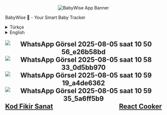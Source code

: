 <div align="center">
<img src="https://placehold.co/600x300/e5d4f1/333333?text=BabyWise" alt="BabyWise App Banner"/>

</div>

BabyWise 👶 - Your Smart Baby Tracker
<details>
<summary>Türkçe</summary>

BabyWise, ebeveynlerin bebeklerinin gelişimini, rutinlerini ve sağlık aşamalarını takip etmelerine yardımcı olmak için tasarlanmış modern, çapraz platform bir mobil uygulamadır. React Native ile geliştirilen ve Firebase ile desteklenen bu uygulama, yeni ebeveynler için sorunsuz ve sezgisel bir deneyim sunmayı hedeflemektedir.

Bu proje, Kod Fikir Sanat ekibi tarafından geliştirilmektedir.

✨ Özellikler
📈 Gelişim Takibi: Boy ve kilo gibi temel büyüme metriklerini kaydedin ve görselleştirin.

ρου Rutin Takibi: Uyku düzenleri, beslenme programları ve bez değiştirme gibi günlük aktiviteleri kolayca kaydedin.

🤖 Yapay Zeka Uzmanı: Bebek gelişimi hakkında sorular sormak için entegre bir sohbet arayüzü sunar; bu arayüz, bağlamsal yanıtlar için takip edilen verileri opsiyonel olarak kullanabilir.

📚 Rehberler: Çocuk gelişimi aşamaları üzerine derlenmiş makale ve rehberlerden oluşan bir kütüphane.

👤 Kullanıcı ve Bebek Profilleri: Kullanıcı ve bebek bilgilerini tek bir yerden yönetin.

🔔 Bildirim Sistemi: Önemli olaylar (aşı tarihleri gibi) için hatırlatıcılar kurun.

🛠️ Teknoloji Yığını
Bu proje, modern, kararlı ve ölçeklenebilir bir teknoloji yığını ile inşa edilmiştir.

Ana Çerçeve: React Native

Dil: TypeScript

Navigasyon: React Navigation

Backend ve Veritabanı: Firebase (Kimlik Doğrulama, Firestore, vb.)

Durum Yönetimi: React Context API / Zustand

API İstekleri: Axios

🚀 Getting Started
Projenin yerel bir kopyasını edinmek ve çalıştırmak için aşağıdaki adımları izleyin.

Ön Koşullar
Node.js (>=18)

NPM veya Yarn

Bir emülatör/simülatörde çalıştırmak için Android Studio veya Xcode.

Düzgün yapılandırılmış bir React Native geliştirme ortamı.

Kurulum
Depoyu klonlayın

git clone [YOUR_REPOSITORY_LINK_HERE]


Proje dizinine gidin

cd BabyTrackerApp 


NPM paketlerini kurun

npm install


Uygulamayı Çalıştırma
Metro sunucusunu başlatın

npx react-native start


Android veya iOS'ta çalıştırın (ayrı bir terminalde)

# For Android
npx react-native run-android

# For iOS
npx react-native run-ios


🤝 Katkıda Bulunma
Bu proje işbirliğine açık bir çalışmadır. İnsanlardan veya yapay zeka asistanlarından gelen tüm katkılar, proje kılavuzlarımızda tanımlanan standartlara uymalıdır.

Yapay Zeka İşbirliği Kılavuzu: Herhangi bir değişiklik yapmadan önce, kodlama, yorum ekleme ve loglama standartları için lütfen /AIPrompts dizinindeki dosyalara bakın.

👥 Ekip
React Native Geliştirme: [Senin Adın/GitHub Kullanıcı Adın]

UI/UX ve Tasarım: [Tasarımcı Arkadaşının Adı]

Backend (Firebase): [Your Backend Developer's Name]

</details>

<details>
<summary>English</summary>

BabyWise is a modern, cross-platform mobile application designed to help parents track their baby's development, routines, and health milestones. Built with React Native and powered by Firebase, this app aims to provide a seamless and intuitive experience for new parents.

This project is developed by the team at Kod Fikir Sanat.

✨ Features
📈 Development Tracking: Log and visualize key growth metrics like height and weight.

ρου Routines Monitoring: Easily record daily activities such as sleep patterns, feeding schedules, and diaper changes.

🤖 AI Expert: An integrated chat interface to ask questions about baby development, optionally using the tracked data for contextual answers.

📚 Expert Guides: A curated library of articles and guides on child development milestones.

👤 User & Baby Profiles: Manage user and baby information in one place.

🔔 Notification System: Set reminders for important events like vaccination dates.

🛠️ Tech Stack
This project is built with a modern, stable, and scalable technology stack.

Core Framework: React Native

Language: TypeScript

Navigation: React Navigation

Backend & Database: Firebase (Authentication, Firestore, etc.)

State Management: React Context API / Zustand

API Requests: Axios

🚀 Getting Started
To get a local copy up and running, follow these simple steps.

Prerequisites
Node.js (>=18)

NPM or Yarn

Android Studio or Xcode for running on an emulator/simulator.

A properly configured React Native development environment.

Installation
Clone the repo

git clone [YOUR_REPOSITORY_LINK_HERE]


Navigate to the project directory

cd BabyTrackerApp 


Install NPM packages

npm install


Running the Application
Start the Metro server

npx react-native start


Run on Android or iOS (in a separate terminal)

# For Android
npx react-native run-android

# For iOS
npx react-native run-ios


🤝 Contributing
This project is a collaborative effort. All contributions, whether from humans or AI assistants, must adhere to the standards defined in our project guides.

AI Collaboration Guide: Please refer to the files in the /AIPrompts directory for detailed standards on coding, commenting, and logging before making any changes.

👥 Ekip
React Native Development: [Your Name/GitHub Username]

UI/UX & Styling: [Your Designer's Name]

Backend (Firebase): [Your Backend Developer's Name]

</details>

<br>

<div style="font-size: 1.5em; font-weight: bold; overflow: auto;">
<div style="text-align: center;">
<img src="https://github.com/user-attachments/assets/b60af0c7-79cb-4c66-841f-81c15e164a86" alt="WhatsApp Görsel 2025-08-05 saat 10 50 56_e26b58bd">
<img src="https://github.com/user-attachments/assets/70170bcc-9664-4ced-90b5-f25ae88ed50c" alt="WhatsApp Görsel 2025-08-05 saat 10 58 33_0d5bb970">
<img src="https://github.com/user-attachments/assets/f5c6835e-78d5-4aea-b57b-475187fd647f" alt="WhatsApp Görsel 2025-08-05 saat 10 59 19_a4de6362">
<img src="https://github.com/user-attachments/assets/9ae76c4c-feb2-4c47-ac4e-6eb5e932bca7" alt="WhatsApp Görsel 2025-08-05 saat 10 59 35_5a6ff5b9">
</div>
<a href="https://github.com/KodFikirSanat" style="float: left;">Kod Fikir Sanat</a>
<a href="https://github.com/React-Cooker" style="float: right;">React Cooker</a>
</div>
